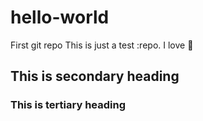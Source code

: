 # hello-world
First git repo
This is just a test :repo. I love :pizza:
## This is secondary heading
### This is tertiary heading
